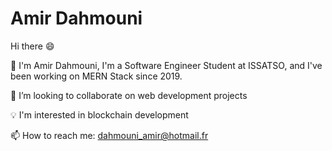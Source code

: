 # Amir Dahmouni

Hi there 😄

👋 I'm Amir Dahmouni, I'm a Software Engineer Student at ISSATSO, and I've been working on MERN Stack since 2019.

💞️ I’m looking to collaborate on web development projects

💡  I'm interested in blockchain development

📫  How to reach me: dahmouni_amir@hotmail.fr



